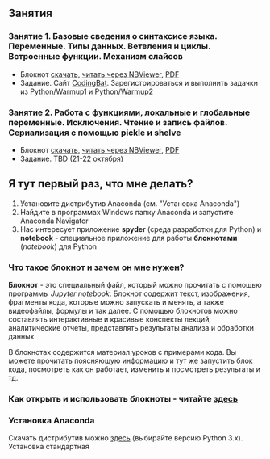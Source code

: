 ## Занятия

### Занятие 1. Базовые сведения о синтаксисе языка. Переменные. Типы данных. Ветвления и циклы. Встроенные функции. Механизм слайсов

* Блокнот [скачать](https://goo.gl/XihwMS), [читать через NBViewer](https://nbviewer.jupyter.org/urls/dl.dropbox.com/s/cbcitgrptoy3h1c/lesson1.ipynb), [PDF](https://goo.gl/56d7Yk)
* Задание. Сайт [CodingBat](www.codingbat.com). Зарегистрироваться и выполнить задачки из [Python/Warmup1](http://codingbat.com/python/Warmup-1) и [Python/Warmup2](http://codingbat.com/python/Warmup-2)

### Занятие 2. Работа с функциями, локальные и глобальные переменные. Исключения. Чтение и запись файлов. Сериализация с помощью pickle и shelve

* Блокнот [скачать](https://goo.gl/4MykxH), [читать через NBViewer](https://nbviewer.jupyter.org/urls/dl.dropbox.com/s/ibal9sffp5z10cl/lesson2.ipynb), [PDF](https://goo.gl/JPZCxK)
* Задание. TBD (21-22 октября)

## Я тут первый раз, что мне делать?

1. Установите дистрибутив Anaconda (см. "Установка Anaconda")
2. Найдите в программах Windows папку Anaconda и запустите Anaconda Navigator
3. Нас интересует приложение **spyder** (среда разработки для Python) и **notebook** - специальное приложение
для работы **блокнотами** (*notebook*) для Python

### Что такое блокнот и зачем он мне нужен?

**Блокнот** - это специальный файл, который можно прочитать с помощью программы *Jupyter notebook*. Блокнот содержит текст, изображения,
фрагменты кода, которые можно запускать и менять, а также видеофайлы, формулы и так далее. С помощью блокнотов можно составлять интерактивные и красивые конспекты лекций, аналитические отчеты, представлять результаты анализа и обработки данных.

В блокнотах содержится материал уроков с примерами кода. Вы можете прочитать поясняющую информацию и тут же запустить блок кода, посмотреть как он работает, изменить и посмотреть результаты и тд.

### Как открыть и использовать блокноты - читайте [здесь](https://goo.gl/prJrmg)

### Установка Anaconda

Скачать дистрибутив можно [здесь](https://www.anaconda.com/download/) (выбирайте версию Python 3.x). Установка стандартная
